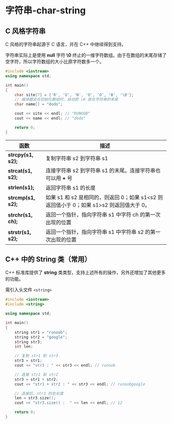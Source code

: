 # 字符串-char-string

## C 风格字符串

C 风格的字符串起源于 C 语言，并在 C++ 中继续得到支持。

字符串实际上是使用 **null** 字符 **\0** 终止的一维字符数组。由于在数组的末尾存储了空字符，所以字符数组的大小比原字符数多一个。

```c++
#include <iostream>
using namespace std;

int main()
{
    char site[7] = {'R', 'U', 'N', 'O', 'O', 'B', '\0'};
    // 编译器会在初始化数组时，自动把 \0 放在字符串的末尾
    char name[] = "dodo";

    cout << site << endl; // "RUNOOB"
    cout << name << endl; // "dodo"

    return 0;
}
```

| 函数                | 描述                                                         |
| ------------------- | ------------------------------------------------------------ |
| **strcpy(s1, s2);** | 复制字符串 s2 到字符串 s1                                    |
| **strcat(s1, s2);** | 连接字符串 s2 到字符串 s1 的末尾。连接字符串也可以用 **+** 号 |
| **strlen(s1);**     | 返回字符串 s1 的长度                                         |
| **strcmp(s1, s2);** | 如果 s1 和 s2 是相同的，则返回 0；如果 s1<s2 则返回值小于 0；如果 s1>s2 则返回值大于 0。 |
| **strchr(s1, ch);** | 返回一个指针，指向字符串 s1 中字符 ch 的第一次出现的位置     |
| **strstr(s1, s2);** | 返回一个指针，指向字符串 s1 中字符串 s2 的第一次出现的位置   |



## C++ 中的 String 类（常用）

C++ 标准库提供了 **string** 类类型，支持上述所有的操作，另外还增加了其他更多的功能。

需引入头文件 `<string>`

```c++
#include <iostream>
#include <string>

using namespace std;

int main()
{
    string str1 = "runoob";
    string str2 = "google";
    string str3;
    int len;

    // 复制 str1 到 str3
    str3 = str1;
    cout << "str3 : " << str3 << endl; // runoob

    // 连接 str1 和 str2
    str3 = str1 + str2;
    cout << "str1 + str2 : " << str3 << endl; // runoobgoogle

    // 连接后，str3 的总长度
    len = str3.size();
    cout << "str3.size() :  " << len << endl; // 12

    return 0;
}
```

